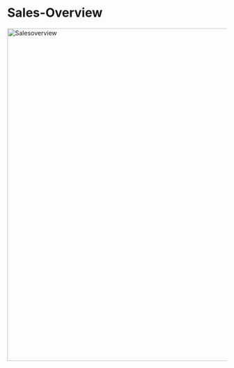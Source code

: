 # Sales-Overview


<img width="765" alt="Salesoverview" src="https://user-images.githubusercontent.com/123259830/213881604-637727b5-3ab1-4c78-91b8-dbc55dd6ca04.png">
